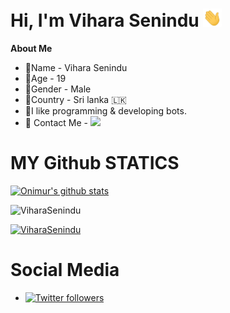 # Hi, I'm Vihara Senindu <img src="https://raw.githubusercontent.com/ABSphreak/ABSphreak/master/gifs/Hi.gif" width="30px">

**About Me**

- 🔹Name - Vihara Senindu
- 🔹Age - 19 
- 🔹Gender - Male
- 🔹Country - Sri lanka 🇱🇰
- 🔹I like programming & developing bots.
- 🔹 Contact Me - <a href="https://t.me/ViharaSenindu"><img src="https://img.shields.io/badge/Vihara Senindu-blue.svg?logo=telegram"></a>

# MY Github STATICS

<a href="https://github.com/viharasenindu/handle-path-oz">
    <img width="55%"  alt="Onimur's github stats" src="https://github-readme-stats.vercel.app/api?username=viharasenindu&show_icons=true&theme=midnight-purple" />
  </a>

<p align="left"> <img src="https://komarev.com/ghpvc/?username=ViharaSenindu&label=Profile%20views&color=0e75b6&style=flat" alt="ViharaSenindu" /> </p>

<p align="left"> <a href="https://github.com/ryo-ma/github-profile-trophy"><img src="https://github-profile-trophy.vercel.app/?username=ViharaSenindu" alt="ViharaSenindu" /></a> </p>

# Social Media

- [![Twitter followers](https://img.shields.io/twitter/follow/ViharaSenindu?logo=twitter&style=social)](https://twitter.com/bemro_official)

